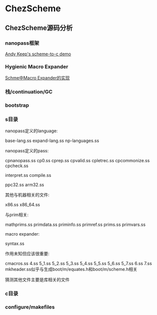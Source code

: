 # ChezScheme

## ChezScheme源码分析

### nanopass框架
[Andy Keep's scheme-to-c demo](scheme-to-c.html)

### Hygienic Macro Expander
[Schme中Macro Expander的实现](syntax.html)

### 栈/continuation/GC

### bootstrap

### s目录

nanopass定义的language:

base-lang.ss
expand-lang.ss
np-languages.ss

nanopass定义的pass:

cpnanopass.ss
cp0.ss
cprep.ss
cpvalid.ss
cpletrec.ss
cpcommonize.ss
cpcheck.ss

interpret.ss
compile.ss

ppc32.ss
arm32.ss

其他与机器相关的文件:

x86.ss
x86_64.ss

与prim相关:

mathprims.ss
primdata.ss
priminfo.ss
primref.ss
prims.ss
primvars.ss

macro expander:

syntax.ss

作用未知但应该很重要:

cmacros.ss
4.ss
5_1.ss
5_2.ss
5_3.ss
5_4.ss
5_5.ss
5_6.ss
5_7.ss
6.ss
7.ss
mkheader.ss似乎与生成boot/m/equates.h和boot/m/scheme.h相关

猜测其他文件主要是库相关的文件

### c目录

### configure/makefiles
